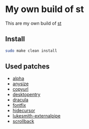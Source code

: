 # My own build of st

This are my own build of [st](https://st.suckless.org/)

## Install

```bash
sudo make clean install
```

## Used patches

- [alpha](https://st.suckless.org/patches/alpha/)
- [anysize](https://st.suckless.org/patches/anysize/)
- [copyurl](https://st.suckless.org/patches/copyurl/)
- [desktopentry](https://st.suckless.org/patches/desktopentry/)
- [dracula](https://st.suckless.org/patches/dracula/)
- [fontfix](https://github.com/aimerneige/st/blob/master/patches/st-fontfix.diff)
- [hidecursor](https://st.suckless.org/patches/hidecursor/)
- [lukesmith-externalpipe](https://github.com/aimerneige/st/blob/master/patches/st-lukesmith-externalpipe.diff)
- [scrollback](https://st.suckless.org/patches/scrollback/)
